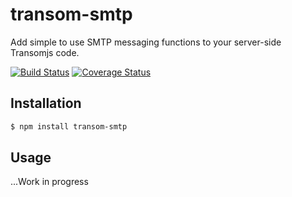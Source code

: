 # transom-smtp
Add simple to use SMTP messaging functions to your server-side Transomjs code.

[![Build Status](https://travis-ci.org/transomjs/transom-smtp.svg?branch=master)](https://travis-ci.org/transomjs/transom-smtp)
[![Coverage Status](https://coveralls.io/repos/github/transomjs/transom-smtp/badge.svg?branch=master)](https://coveralls.io/github/transomjs/transom-smtp?branch=master)

## Installation

```bash
$ npm install transom-smtp
```

## Usage
...Work in progress
